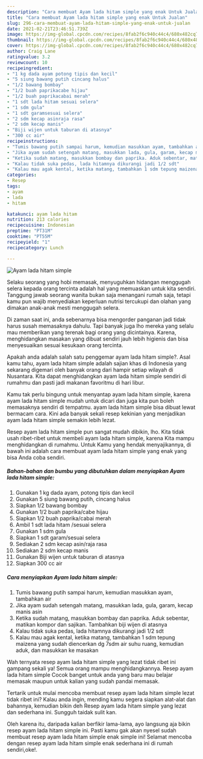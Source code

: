 ```yaml
---
description: "Cara membuat Ayam lada hitam simple yang enak Untuk Jualan"
title: "Cara membuat Ayam lada hitam simple yang enak Untuk Jualan"
slug: 296-cara-membuat-ayam-lada-hitam-simple-yang-enak-untuk-jualan
date: 2021-02-21T23:46:51.739Z
image: https://img-global.cpcdn.com/recipes/8fab2f6c940c44c4/680x482cq70/ayam-lada-hitam-simple-foto-resep-utama.jpg
thumbnail: https://img-global.cpcdn.com/recipes/8fab2f6c940c44c4/680x482cq70/ayam-lada-hitam-simple-foto-resep-utama.jpg
cover: https://img-global.cpcdn.com/recipes/8fab2f6c940c44c4/680x482cq70/ayam-lada-hitam-simple-foto-resep-utama.jpg
author: Craig Lane
ratingvalue: 3.2
reviewcount: 10
recipeingredient:
- "1 kg dada ayam potong tipis dan kecil"
- "5 siung bawang putih cincang halus"
- "1/2 bawang bombay"
- "1/2 buah paprikacabe hijau"
- "1/2 buah paprikacabai merah"
- "1 sdt lada hitam sesuai selera"
- "1 sdm gula"
- "1 sdt garamsesuai selera"
- "2 sdm kecap asinraja rasa"
- "2 sdm kecap manis"
- "Biji wijen untuk taburan di atasnya"
- "300 cc air"
recipeinstructions:
- "Tumis bawang putih sampai harum, kemudian masukkan ayam, tambahkan air"
- "Jika ayam sudah setengah matang, masukkan lada, gula, garam, kecap manis asin"
- "Ketika sudah matang, masukkan bombay dan paprika. Aduk sebentar, matikan kompor dan sajikan. Tambahkan biji wijen di atasnya"
- "Kalau tidak suka pedas, lada hitamnya dikurangi jadi 1/2 sdt"
- "Kalau mau agak kental, ketika matang, tambahkan 1 sdm tepung maizena yang sudah diencerkan dg 7sdm air suhu ruang, kemudian aduk, dan masukkan ke masakan"
categories:
- Resep
tags:
- ayam
- lada
- hitam

katakunci: ayam lada hitam 
nutrition: 213 calories
recipecuisine: Indonesian
preptime: "PT31M"
cooktime: "PT55M"
recipeyield: "1"
recipecategory: Lunch

---
```



![Ayam lada hitam simple](https://img-global.cpcdn.com/recipes/8fab2f6c940c44c4/680x482cq70/ayam-lada-hitam-simple-foto-resep-utama.jpg)

Selaku seorang yang hobi memasak, menyuguhkan hidangan menggugah selera kepada orang tercinta adalah hal yang memuaskan untuk kita sendiri. Tanggung jawab seorang  wanita bukan saja menangani rumah saja, tetapi kamu pun wajib menyediakan keperluan nutrisi tercukupi dan olahan yang dimakan anak-anak mesti menggugah selera.

Di zaman  saat ini, anda sebenarnya bisa mengorder panganan jadi tidak harus susah memasaknya dahulu. Tapi banyak juga lho mereka yang selalu mau memberikan yang terenak bagi orang yang dicintainya. Karena, menghidangkan masakan yang dibuat sendiri jauh lebih higienis dan bisa menyesuaikan sesuai kesukaan orang tercinta. 



Apakah anda adalah salah satu penggemar ayam lada hitam simple?. Asal kamu tahu, ayam lada hitam simple adalah sajian khas di Indonesia yang sekarang digemari oleh banyak orang dari hampir setiap wilayah di Nusantara. Kita dapat menghidangkan ayam lada hitam simple sendiri di rumahmu dan pasti jadi makanan favoritmu di hari libur.

Kamu tak perlu bingung untuk menyantap ayam lada hitam simple, karena ayam lada hitam simple mudah untuk dicari dan juga kita pun boleh memasaknya sendiri di tempatmu. ayam lada hitam simple bisa dibuat lewat bermacam cara. Kini ada banyak sekali resep kekinian yang menjadikan ayam lada hitam simple semakin lebih lezat.

Resep ayam lada hitam simple pun sangat mudah dibikin, lho. Kita tidak usah ribet-ribet untuk membeli ayam lada hitam simple, karena Kita mampu menghidangkan di rumahmu. Untuk Kamu yang hendak menyajikannya, di bawah ini adalah cara membuat ayam lada hitam simple yang enak yang bisa Anda coba sendiri.

<!--inarticleads1-->

##### Bahan-bahan dan bumbu yang dibutuhkan dalam menyiapkan Ayam lada hitam simple:

1. Gunakan 1 kg dada ayam, potong tipis dan kecil
1. Gunakan 5 siung bawang putih, cincang halus
1. Siapkan 1/2 bawang bombay
1. Gunakan 1/2 buah paprika/cabe hijau
1. Siapkan 1/2 buah paprika/cabai merah
1. Ambil 1 sdt lada hitam /sesuai selera
1. Gunakan 1 sdm gula
1. Siapkan 1 sdt garam/sesuai selera
1. Sediakan 2 sdm kecap asin/raja rasa
1. Sediakan 2 sdm kecap manis
1. Gunakan Biji wijen untuk taburan di atasnya
1. Siapkan 300 cc air




<!--inarticleads2-->

##### Cara menyiapkan Ayam lada hitam simple:

1. Tumis bawang putih sampai harum, kemudian masukkan ayam, tambahkan air
1. Jika ayam sudah setengah matang, masukkan lada, gula, garam, kecap manis asin
1. Ketika sudah matang, masukkan bombay dan paprika. Aduk sebentar, matikan kompor dan sajikan. Tambahkan biji wijen di atasnya
1. Kalau tidak suka pedas, lada hitamnya dikurangi jadi 1/2 sdt
1. Kalau mau agak kental, ketika matang, tambahkan 1 sdm tepung maizena yang sudah diencerkan dg 7sdm air suhu ruang, kemudian aduk, dan masukkan ke masakan




Wah ternyata resep ayam lada hitam simple yang lezat tidak ribet ini gampang sekali ya! Semua orang mampu menghidangkannya. Resep ayam lada hitam simple Cocok banget untuk anda yang baru mau belajar memasak maupun untuk kalian yang sudah pandai memasak.

Tertarik untuk mulai mencoba membuat resep ayam lada hitam simple lezat tidak ribet ini? Kalau anda ingin, mending kamu segera siapkan alat-alat dan bahannya, kemudian bikin deh Resep ayam lada hitam simple yang lezat dan sederhana ini. Sungguh taidak sulit kan. 

Oleh karena itu, daripada kalian berfikir lama-lama, ayo langsung aja bikin resep ayam lada hitam simple ini. Pasti kamu gak akan nyesel sudah membuat resep ayam lada hitam simple enak simple ini! Selamat mencoba dengan resep ayam lada hitam simple enak sederhana ini di rumah sendiri,oke!.

